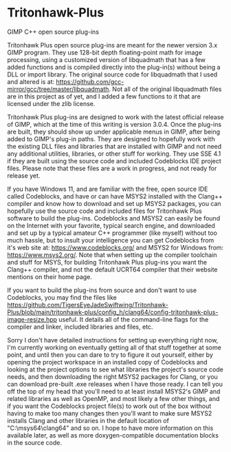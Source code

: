# Tritonhawk-Plus
GIMP C++ open source plug-ins

Tritonhawk Plus open source plug-ins are meant for the newer version 3.x GIMP program.  They use 128-bit depth floating-point math for image processing, using a customized version of libquadmath that has a few added functions and is compiled directly into the plug-in(s) without being a DLL or import library.  The original source code for libquadmath that I used and altered is at: https://github.com/gcc-mirror/gcc/tree/master/libquadmath.  Not all of the original libquadmath files are in this project as of yet, and I added a few functions to it that are licensed under the zlib license.

Tritonhawk Plus plug-ins are designed to work with the latest official release of GIMP, which at the time of this writing is version 3.0.4.  Once the plug-ins are built, they should show up under applicable menus in GIMP, after being added to GIMP's plug-in paths.  They are designed to hopefully work with the existing DLL files and libraries that are installed with GIMP and not need any additional utilities, libraries, or other stuff for working.  They use SSE 4.1 if they are built using the source code and included Codeblocks IDE project files.  Please note that these files are a work in progress, and not ready for release yet.

If you have Windows 11, and are familiar with the free, open source IDE called Codeblocks, and have or can have MSYS2 installed with the Clang++ compiler and know how to download and set up MSYS2 packages, you can hopefully use the source code and included files for Tritonhawk Plus software to build the plug-ins.  Codeblocks and MSYS2 can easily be found on the Internet with your favorite, typical search engine, and downloaded and set up by a typical amateur C++ programmer (like myself) without too much hassle, but to insult your intelligence you can get Codeblocks from it's web site at: https://www.codeblocks.org/ and MSYS2 for Windows from: https://www.msys2.org/.  Note that when setting up the compiler toolchain and stuff for MSYS, for building Tritonhawk Plus plug-ins you want the Clang++ compiler, and not the default UCRT64 compiler that their website mentions on their home page.

If you want to build the plug-ins from source and don't want to use Codeblocks, you may find the files like https://github.com/TigersEyeJadeSwiftwing/Tritonhawk-Plus/blob/main/tritonhawk-plus/config_h/clang64/config-tritonhawk-plus-image-resize.hpp useful.  It details all of the command-line flags for the compiler and linker, included libraries and files, etc.

Sorry I don't have detailed instructions for setting up everything right now, I'm currently working on eventually getting all of that stuff together at some point, and until then you can dare to try to figure it out yourself, either by opening the project workspace in an installed copy of Codeblocks and looking at the project options to see what libraries the project's source code needs, and then downloading the right MSYS2 packages for Clang, or you can download pre-built .exe releases when I have those ready.  I can tell you off the top of my head that you'll need to at least install MSYS2's GIMP and related libraries as well as OpenMP, and most likely a few other things, and if you want the Codeblocks project file(s) to work out of the box without having to make too many changes then you'll want to make sure MSYS2 installs Clang and other libraries in the default location of "C:\msys64\clang64" and so on.  I hope to have more information on this available later, as well as more doxygen-compatible documentation blocks in the source code.
